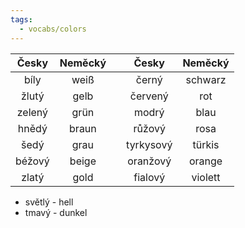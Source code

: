 ```yaml
---
tags:
  - vocabs/colors
---
```

| Česky     | Neměcký   || Česky     | Neměcký   |
|:---:      |:---:      |-| :---:      |:---:      |
| bíly      | weiß      || černý     | schwarz   |
| žlutý     | gelb      || červený   | rot       |
| zelený    | grün      || modrý     | blau      |
| hnědý     | braun     || růžový    | rosa      |
| šedý      | grau      || tyrkysový | türkis    |
| béžový    | beige     || oranžový  | orange    |
| zlatý     | gold      || fialový   | violett   |


- světlý - hell
- tmavý - dunkel